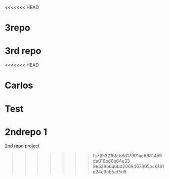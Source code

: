 <<<<<<< HEAD
# 3repo
3rd repo
=======
<<<<<<< HEAD
# Carlos
Test
=======
# 2ndrepo 1
2nd repo project
>>>>>>> fc7953216fcb8d17901ae8881466da018b68e64e33
>>>>>>> 9e529b6a6bd2069467805bc6191e24e95b5af5d8
